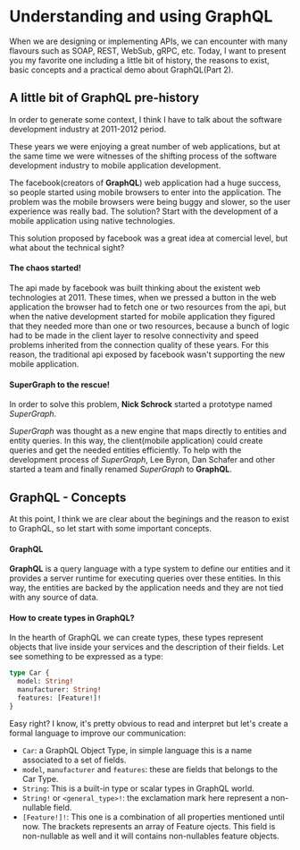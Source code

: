 # Understanding and using GraphQL

When we are designing or implementing APIs, we can encounter with many flavours
such as SOAP, REST, WebSub, gRPC, etc. Today, I want to present you my favorite one
including a little bit of history, the reasons to exist, basic concepts 
and a practical demo about GraphQL(Part 2).

## A little bit of GraphQL pre-history

In order to generate some context, I think I have to talk about the software development industry at 2011-2012 period.

These years we were enjoying a great number of web applications, but at the same time we were witnesses of the shifting
process of the software development industry to mobile application development. 

The facebook(creators of **GraphQL**) web application had a huge success, so people started using mobile browsers to enter 
into the application. The problem was the mobile browsers were being buggy and slower, so the user experience was 
really bad. The solution? Start with the development of a mobile application using native technologies.

This solution proposed by facebook was a great idea at comercial level, but what about the technical sight?

#### The chaos started!

The api made by facebook was built thinking about the existent web technologies at 2011. These times, when we pressed a button
in the web application the browser had to fetch one or two resources from the api, but when the native development started for
mobile application they figured that they needed more than one or two resources, because a bunch of logic had to be made in
the client layer to resolve connectivity and speed problems inherited from the connection quality of these years. For this reason,
the traditional api exposed by facebook  wasn't supporting the new mobile application.

#### SuperGraph to the rescue!

In order to solve this problem, **Nick Schrock** started a prototype named *SuperGraph*.

*SuperGraph* was thought as a new engine that maps directly to entities and entity queries. In this way, the client(mobile application) 
could create queries and get the needed entities efficiently. To help with the development process of *SuperGraph*, Lee Byron, Dan Schafer and
other started a team and finally renamed *SuperGraph* to **GraphQL**.

## GraphQL - Concepts

At this point, I think we are clear about the beginings and the reason to exist to GraphQL, so let start with some important concepts.

#### GraphQL
**GraphQL** is a query language with a type system to define our entities and it provides a server runtime for executing queries over these 
entities. In this way, the entities are backed by the application needs and they are not tied with any source of data.

#### How to create types in GraphQL?
In the hearth of GraphQL we can create types, these types represent objects that live inside your services and the description of their fields. 
Let see something to be expressed as a type:

```graphql
type Car {
  model: String!
  manufacturer: String!
  features: [Feature!]!
}
```

Easy right? I know, it's pretty obvious to read and interpret but let's create a formal language to improve our communication:
- ```Car```: a GraphQL Object Type, in simple language this is a name associated to a set of fields. 
- ```model```, ```manufacturer``` and ```features```: these are fields that belongs to the Car Type.
- ```String```: This is a built-in type or scalar types in GraphQL world.
- ```String!``` or ```<general_type>!```: the exclamation mark here represent a non-nullable field.
- ```[Feature!]!```: This one is a combination of all properties mentioned until now. The brackets represents an array of Feature
ojects. This field is non-nullable as well and it will contains non-nullables feature objects.






